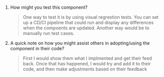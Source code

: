 1. How might you test this component?
   > One way to test it is by using visual regrestion tests. You can set up a CD/CI pipeline that could run and display any differences when the compoents are updated. Another way would be to manually run test cases.
2. A quick note on how you might assist others in adopting/using the component in their code?
   > First I would show them what I implmented and get their feed back. Once that has happened, I would try and add it to their code, and then make adjustments based on their feedback
